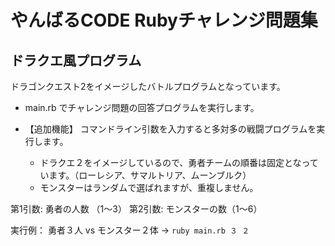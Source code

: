 # やんばるCODE Rubyチャレンジ問題集
## ドラクエ風プログラム

ドラゴンクエスト2をイメージしたバトルプログラムとなっています。

- main.rb でチャレンジ問題の回答プログラムを実行します。

- 【追加機能】 コマンドライン引数を入力すると多対多の戦闘プログラムを実行します。
  - ドラクエ２をイメージしているので、勇者チームの順番は固定となっています。（ローレシア、サマルトリア、ムーンブルク）
  - モンスターはランダムで選ばれますが、重複しません。

第1引数: 勇者の人数 （1〜3）
第2引数: モンスターの数（1〜6）

実行例： 勇者３人 vs モンスター２体 → `ruby main.rb ３ ２`
